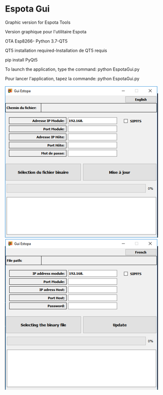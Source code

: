 # Espota Gui
Graphic version for Espota Tools

Version graphique pour l'utilitaire Espota

OTA Esp8266- Python 3.7-QT5

QT5 installation required-Installation de QT5 requis

pip install PyQt5

To launch the application, type the command: python EspotaGui.py

Pour lancer l'application, tapez la commande: python EspotaGui.py

<img src="https://raw.githubusercontent.com/christophe94700/Espota_Gui/master/EspotaGuiFR.PNG" alt="enter image description here" style="max-width:100%;">

<img src="https://raw.githubusercontent.com/christophe94700/Espota_Gui/master/EspotaGuiEN.PNG" alt="enter image description here" style="max-width:100%;">
